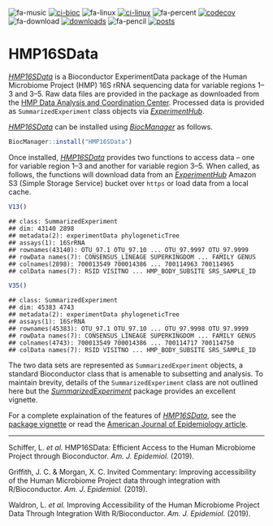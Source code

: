 ![fa-music](https://tinyurl.com/ybhw6acv)
[![ci-bioc](https://tinyurl.com/yc58tygg)](https://tinyurl.com/ybfcpt7k)
![fa-linux](https://tinyurl.com/yadaat78)
[![ci-linux](https://tinyurl.com/y7wya2kf)](https://tinyurl.com/ybau2brs)
![fa-percent](https://tinyurl.com/yapva7bd)
[![codecov](https://tinyurl.com/ybz2mbgr)](https://tinyurl.com/yaym7qav)
![fa-download](https://tinyurl.com/yapgmdmv)
[![downloads](https://tinyurl.com/y3g3hyyx)](https://tinyurl.com/yazcgxmt)
![fa-pencil](https://tinyurl.com/y8ceycee)
[![posts](https://tinyurl.com/ybgst9we)](https://tinyurl.com/yd3p9xh8)

# HMP16SData

*[HMP16SData](http://bioconductor.org/packages/HMP16SData)* is a Bioconductor
ExperimentData package of the Human Microbiome Project (HMP) 16S rRNA sequencing
data for variable regions 1–3 and 3–5. Raw data files are provided in the
package as downloaded from the
[HMP Data Analysis and Coordination Center](https://tinyurl.com/y7ev836z).
Processed data is provided as `SummarizedExperiment` class objects via
*[ExperimentHub](http://bioconductor.org/packages/ExperimentHub)*.

*[HMP16SData](http://bioconductor.org/packages/HMP16SData)* can be installed
using *[BiocManager](https://cran.r-project.org/package=BiocManager)* as
follows.

```r
BiocManager::install("HMP16SData")
```

Once installed, *[HMP16SData](http://bioconductor.org/packages/HMP16SData)*
provides two functions to access data – one for variable region 1–3 and another
for variable region 3–5. When called, as follows, the functions will download
data from an *[ExperimentHub](http://bioconductor.org/packages/ExperimentHub)*
Amazon S3 (Simple Storage Service) bucket over `https` or load data from a local
cache.

```r
V13()
```

```
## class: SummarizedExperiment
## dim: 43140 2898
## metadata(2): experimentData phylogeneticTree
## assays(1): 16SrRNA
## rownames(43140): OTU_97.1 OTU_97.10 ... OTU_97.9997 OTU_97.9999
## rowData names(7): CONSENSUS_LINEAGE SUPERKINGDOM ... FAMILY GENUS
## colnames(2898): 700013549 700014386 ... 700114963 700114965
## colData names(7): RSID VISITNO ... HMP_BODY_SUBSITE SRS_SAMPLE_ID
```

```r
V35()
```

```
## class: SummarizedExperiment
## dim: 45383 4743
## metadata(2): experimentData phylogeneticTree
## assays(1): 16SrRNA
## rownames(45383): OTU_97.1 OTU_97.10 ... OTU_97.9998 OTU_97.9999
## rowData names(7): CONSENSUS_LINEAGE SUPERKINGDOM ... FAMILY GENUS
## colnames(4743): 700013549 700014386 ... 700114717 700114750
## colData names(7): RSID VISITNO ... HMP_BODY_SUBSITE SRS_SAMPLE_ID
```

The two data sets are represented as `SummarizedExperiment` objects, a standard
Bioconductor class that is amenable to subsetting and analysis. To maintain
brevity, details of the `SummarizedExperiment` class are not outlined here but
the
*[SummarizedExperiment](http://bioconductor.org/packages/SummarizedExperiment)*
package provides an excellent vignette.

For a complete explaination of the features of
*[HMP16SData](http://bioconductor.org/packages/HMP16SData)*, see the
[package vignette](https://tinyurl.com/yaob5n77) or read the [American Journal
of Epidemiology article](https://tinyurl.com/y2o9x257).

---

Schiffer, L. *et al.* HMP16SData: Efficient Access to the Human Microbiome
Project through Bioconductor. *Am. J. Epidemiol.* (2019).

Griffith, J. C. & Morgan, X. C. Invited Commentary: Improving accessibility of
the Human Microbiome Project data through integration with R/Bioconductor. *Am.
J. Epidemiol.* (2019).

Waldron, L. *et al.* Improving Accessibility of the Human Microbiome Project
Data Through Integration With R/Bioconductor. *Am. J. Epidemiol.* (2019).
